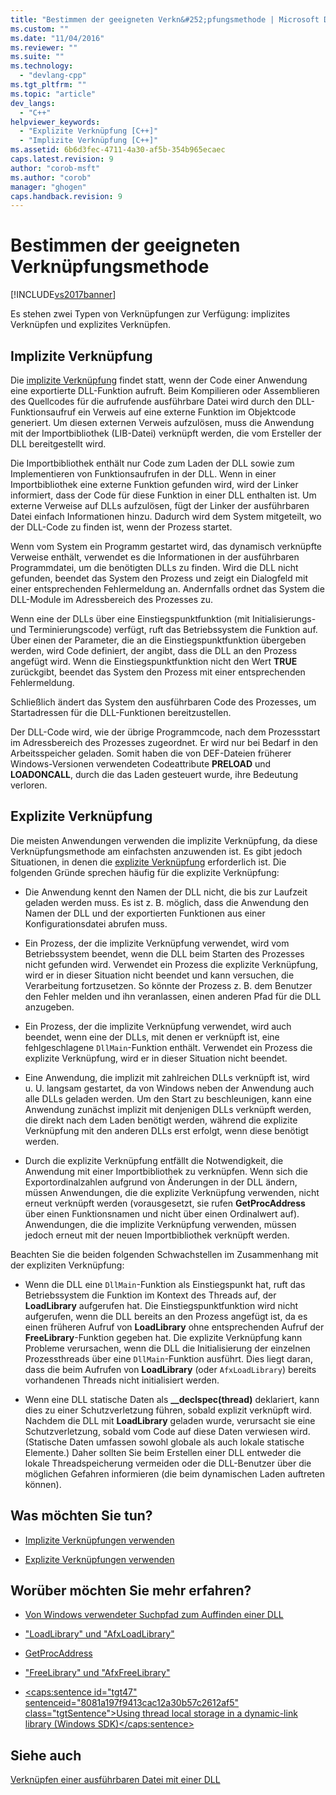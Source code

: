 ```yaml
---
title: "Bestimmen der geeigneten Verkn&#252;pfungsmethode | Microsoft Docs"
ms.custom: ""
ms.date: "11/04/2016"
ms.reviewer: ""
ms.suite: ""
ms.technology: 
  - "devlang-cpp"
ms.tgt_pltfrm: ""
ms.topic: "article"
dev_langs: 
  - "C++"
helpviewer_keywords: 
  - "Explizite Verknüpfung [C++]"
  - "Implizite Verknüpfung [C++]"
ms.assetid: 6b6d3fec-4711-4a30-af5b-354b965ecaec
caps.latest.revision: 9
author: "corob-msft"
ms.author: "corob"
manager: "ghogen"
caps.handback.revision: 9
---
```

# Bestimmen der geeigneten Verkn&#252;pfungsmethode
[!INCLUDE[vs2017banner](../assembler/inline/includes/vs2017banner.md)]

Es stehen zwei Typen von Verknüpfungen zur Verfügung: implizites Verknüpfen und explizites Verknüpfen.  
  
## Implizite Verknüpfung  
 Die [implizite Verknüpfung](../build/linking-implicitly.md) findet statt, wenn der Code einer Anwendung eine exportierte DLL\-Funktion aufruft.  Beim Kompilieren oder Assemblieren des Quellcodes für die aufrufende ausführbare Datei wird durch den DLL\-Funktionsaufruf ein Verweis auf eine externe Funktion im Objektcode generiert.  Um diesen externen Verweis aufzulösen, muss die Anwendung mit der Importbibliothek \(LIB\-Datei\) verknüpft werden, die vom Ersteller der DLL bereitgestellt wird.  
  
 Die Importbibliothek enthält nur Code zum Laden der DLL sowie zum Implementieren von Funktionsaufrufen in der DLL.  Wenn in einer Importbibliothek eine externe Funktion gefunden wird, wird der Linker informiert, dass der Code für diese Funktion in einer DLL enthalten ist.  Um externe Verweise auf DLLs aufzulösen, fügt der Linker der ausführbaren Datei einfach Informationen hinzu. Dadurch wird dem System mitgeteilt, wo der DLL\-Code zu finden ist, wenn der Prozess startet.  
  
 Wenn vom System ein Programm gestartet wird, das dynamisch verknüpfte Verweise enthält, verwendet es die Informationen in der ausführbaren Programmdatei, um die benötigten DLLs zu finden.  Wird die DLL nicht gefunden, beendet das System den Prozess und zeigt ein Dialogfeld mit einer entsprechenden Fehlermeldung an.  Andernfalls ordnet das System die DLL\-Module im Adressbereich des Prozesses zu.  
  
 Wenn eine der DLLs über eine Einstiegspunktfunktion \(mit Initialisierungs\- und Terminierungscode\) verfügt, ruft das Betriebssystem die Funktion auf.  Über einen der Parameter, die an die Einstiegspunktfunktion übergeben werden, wird Code definiert, der angibt, dass die DLL an den Prozess angefügt wird.  Wenn die Einstiegspunktfunktion nicht den Wert **TRUE** zurückgibt, beendet das System den Prozess mit einer entsprechenden Fehlermeldung.  
  
 Schließlich ändert das System den ausführbaren Code des Prozesses, um Startadressen für die DLL\-Funktionen bereitzustellen.  
  
 Der DLL\-Code wird, wie der übrige Programmcode, nach dem Prozessstart im Adressbereich des Prozesses zugeordnet. Er wird nur bei Bedarf in den Arbeitsspeicher geladen.  Somit haben die von DEF\-Dateien früherer Windows\-Versionen verwendeten Codeattribute **PRELOAD** und **LOADONCALL**, durch die das Laden gesteuert wurde, ihre Bedeutung verloren.  
  
## Explizite Verknüpfung  
 Die meisten Anwendungen verwenden die implizite Verknüpfung, da diese Verknüpfungsmethode am einfachsten anzuwenden ist.  Es gibt jedoch Situationen, in denen die [explizite Verknüpfung](../build/linking-explicitly.md) erforderlich ist.  Die folgenden Gründe sprechen häufig für die explizite Verknüpfung:  
  
-   Die Anwendung kennt den Namen der DLL nicht, die bis zur Laufzeit geladen werden muss.  Es ist z. B. möglich, dass die Anwendung den Namen der DLL und der exportierten Funktionen aus einer Konfigurationsdatei abrufen muss.  
  
-   Ein Prozess, der die implizite Verknüpfung verwendet, wird vom Betriebssystem beendet, wenn die DLL beim Starten des Prozesses nicht gefunden wird.  Verwendet ein Prozess die explizite Verknüpfung, wird er in dieser Situation nicht beendet und kann versuchen, die Verarbeitung fortzusetzen.  So könnte der Prozess z. B. dem Benutzer den Fehler melden und ihn veranlassen, einen anderen Pfad für die DLL anzugeben.  
  
-   Ein Prozess, der die implizite Verknüpfung verwendet, wird auch beendet, wenn eine der DLLs, mit denen er verknüpft ist, eine fehlgeschlagene `DllMain`\-Funktion enthält.  Verwendet ein Prozess die explizite Verknüpfung, wird er in dieser Situation nicht beendet.  
  
-   Eine Anwendung, die implizit mit zahlreichen DLLs verknüpft ist, wird u. U. langsam gestartet, da von Windows neben der Anwendung auch alle DLLs geladen werden.  Um den Start zu beschleunigen, kann eine Anwendung zunächst implizit mit denjenigen DLLs verknüpft werden, die direkt nach dem Laden benötigt werden, während die explizite Verknüpfung mit den anderen DLLs erst erfolgt, wenn diese benötigt werden.  
  
-   Durch die explizite Verknüpfung entfällt die Notwendigkeit, die Anwendung mit einer Importbibliothek zu verknüpfen.  Wenn sich die Exportordinalzahlen aufgrund von Änderungen in der DLL ändern, müssen Anwendungen, die die explizite Verknüpfung verwenden, nicht erneut verknüpft werden \(vorausgesetzt, sie rufen **GetProcAddress** über einen Funktionsnamen und nicht über einen Ordinalwert auf\). Anwendungen, die die implizite Verknüpfung verwenden, müssen jedoch erneut mit der neuen Importbibliothek verknüpft werden.  
  
 Beachten Sie die beiden folgenden Schwachstellen im Zusammenhang mit der expliziten Verknüpfung:  
  
-   Wenn die DLL eine `DllMain`\-Funktion als Einstiegspunkt hat, ruft das Betriebssystem die Funktion im Kontext des Threads auf, der **LoadLibrary** aufgerufen hat.  Die Einstiegspunktfunktion wird nicht aufgerufen, wenn die DLL bereits an den Prozess angefügt ist, da es einen früheren Aufruf von **LoadLibrary** ohne entsprechenden Aufruf der **FreeLibrary**\-Funktion gegeben hat.  Die explizite Verknüpfung kann Probleme verursachen, wenn die DLL die Initialisierung der einzelnen Prozessthreads über eine `DllMain`\-Funktion ausführt. Dies liegt daran, dass die beim Aufrufen von **LoadLibrary** \(oder `AfxLoadLibrary`\) bereits vorhandenen Threads nicht initialisiert werden.  
  
-   Wenn eine DLL statische Daten als **\_\_declspec\(thread\)** deklariert, kann dies zu einer Schutzverletzung führen, sobald explizit verknüpft wird.  Nachdem die DLL mit **LoadLibrary** geladen wurde, verursacht sie eine Schutzverletzung, sobald vom Code auf diese Daten verwiesen wird. \(Statische Daten umfassen sowohl globale als auch lokale statische Elemente.\) Daher sollten Sie beim Erstellen einer DLL entweder die lokale Threadspeicherung vermeiden oder die DLL\-Benutzer über die möglichen Gefahren informieren \(die beim dynamischen Laden auftreten können\).  
  
## Was möchten Sie tun?  
  
-   [Implizite Verknüpfungen verwenden](../build/linking-implicitly.md)  
  
-   [Explizite Verknüpfungen verwenden](../build/linking-explicitly.md)  
  
## Worüber möchten Sie mehr erfahren?  
  
-   [Von Windows verwendeter Suchpfad zum Auffinden einer DLL](../build/search-path-used-by-windows-to-locate-a-dll.md)  
  
-   ["LoadLibrary" und "AfxLoadLibrary"](../build/loadlibrary-and-afxloadlibrary.md)  
  
-   [GetProcAddress](../build/getprocaddress.md)  
  
-   ["FreeLibrary" und "AfxFreeLibrary"](../build/freelibrary-and-afxfreelibrary.md)  
  
-   [\<caps:sentence id\="tgt47" sentenceid\="8081a197f9413cac12a30b57c2612af5" class\="tgtSentence"\>Using thread local storage in a dynamic\-link library \(Windows SDK\)\<\/caps:sentence\>](http://msdn.microsoft.com/library/windows/desktop/ms686997)  
  
## Siehe auch  
 [Verknüpfen einer ausführbaren Datei mit einer DLL](../build/linking-an-executable-to-a-dll.md)